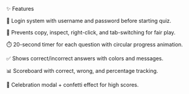 ✨ Features

🔑 Login system with username and password before starting quiz.

🚫 Prevents copy, inspect, right-click, and tab-switching for fair play.

⏱️ 20-second timer for each question with circular progress animation.

✅ Shows correct/incorrect answers with colors and messages.

📊 Scoreboard with correct, wrong, and percentage tracking.

🎉 Celebration modal + confetti effect for high scores.
